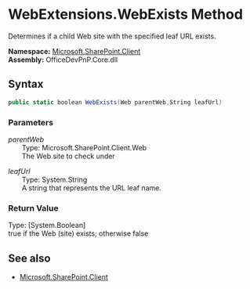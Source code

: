 # WebExtensions.WebExists Method  
Determines if a child Web site with the specified leaf URL exists.  

**Namespace:** [Microsoft.SharePoint.Client](Microsoft.SharePoint.Client.md)  
**Assembly:** OfficeDevPnP.Core.dll  
## Syntax
```C#
public static boolean WebExists(Web parentWeb,String leafUrl)
```
### Parameters
*parentWeb*  
&emsp;&emsp;Type: Microsoft.SharePoint.Client.Web  
&emsp;&emsp;The Web site to check under  
  
*leafUrl*  
&emsp;&emsp;Type: System.String  
&emsp;&emsp;A string that represents the URL leaf name.  
  
### Return Value
Type: [System.Boolean]  
true if the Web (site) exists; otherwise false

## See also
- [Microsoft.SharePoint.Client](Microsoft.SharePoint.Client.md)
